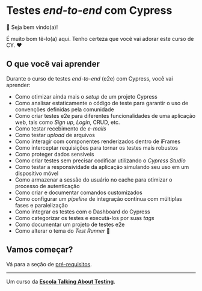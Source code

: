 # Testes _end-to-end_ com Cypress

👋 Seja bem vindo(a)!

É muito bom tê-lo(a) aqui. Tenho certeza que você vai adorar este curso de CY. ❤️

## O que você vai aprender

Durante o curso de testes _end-to-end_ (e2e) com Cypress, você vai aprender:

- Como otimizar ainda mais o _setup_ de um projeto Cypress
- Como analisar estaticamente o código de teste para garantir o uso de convenções definidas pela comunidade
- Como criar testes e2e para diferentes funcionalidades de uma aplicação web, tais como _Sign up_, _Login_, CRUD, etc.
- Como testar recebimento de _e-mails_
- Como testar _upload_ de arquivos
- Como interagir com componentes renderizados dentro de iFrames
- Como interceptar requisições para tornar os testes mais robustos
- Como proteger dados sensíveis
- Como criar testes sem precisar codificar utilizando o _Cypress Studio_
- Como testar a responsividade da aplicação simulando seu uso em um dispositivo móvel
- Como armazenar a sessão do usuário no cache para otimizar o processo de autenticação
- Como criar e documentar comandos customizados
- Como configurar um _pipeline_ de integração contínua com múltiplas fases e paralelização
- Como integrar os testes com o Dashboard do Cypress
- Como categorizar os testes e executá-los por suas _tags_
- Como documentar um projeto de testes e2e
- Como alterar o tema do _Test Runner_ 🥸

## Vamos começar?

Vá para a seção de [pré-requisitos](./lessons/_pre-requirements_.md).

___

Um curso da [**Escola Talking About Testing**](https://udemy.com/user/walmyr).
